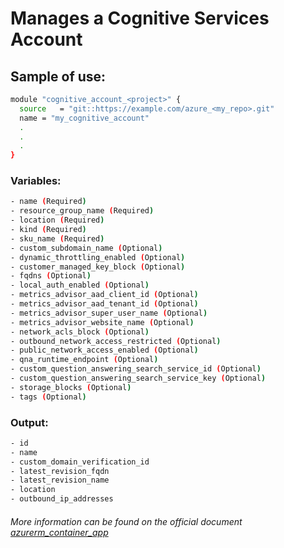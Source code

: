 # Manages a Cognitive Services Account

## Sample of use:

```bash
module "cognitive_account_<project>" {
  source   = "git::https://example.com/azure_<my_repo>.git"
  name = "my_cognitive_account"
  .
  .
  .
}
```

### Variables:

```bash
- name (Required)
- resource_group_name (Required)
- location (Required)
- kind (Required)
- sku_name (Required)
- custom_subdomain_name (Optional)
- dynamic_throttling_enabled (Optional)
- customer_managed_key_block (Optional)
- fqdns (Optional)
- local_auth_enabled (Optional)
- metrics_advisor_aad_client_id (Optional)
- metrics_advisor_aad_tenant_id (Optional)
- metrics_advisor_super_user_name (Optional)
- metrics_advisor_website_name (Optional)
- network_acls_block (Optional)
- outbound_network_access_restricted (Optional)
- public_network_access_enabled (Optional)
- qna_runtime_endpoint (Optional)
- custom_question_answering_search_service_id (Optional)
- custom_question_answering_search_service_key (Optional)
- storage_blocks (Optional)
- tags (Optional)
```

### Output:

```bash
- id
- name
- custom_domain_verification_id
- latest_revision_fqdn
- latest_revision_name
- location
- outbound_ip_addresses
```

###### More information can be found on the official document [azurerm_container_app](https://registry.terraform.io/providers/hashicorp/azurerm/latest/docs/resources/container_app)